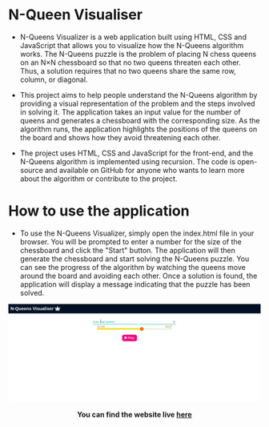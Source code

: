 # N-Queen Visualiser

- N-Queens Visualizer is a web application built using HTML, CSS and JavaScript that allows you to visualize how the N-Queens algorithm works. The N-Queens puzzle is the problem of placing N chess queens on an N×N chessboard so that no two queens threaten each other. Thus, a solution requires that no two queens share the same row, column, or diagonal.

- This project aims to help people understand the N-Queens algorithm by providing a visual representation of the problem and the steps involved in solving it. The application takes an input value for the number of queens and generates a chessboard with the corresponding size. As the algorithm runs, the application highlights the positions of the queens on the board and shows how they avoid threatening each other.

- The project uses HTML, CSS and JavaScript for the front-end, and the N-Queens algorithm is implemented using recursion. The code is open-source and available on GitHub for anyone who wants to learn more about the algorithm or contribute to the project.

# How to use the application

- To use the N-Queens Visualizer, simply open the index.html file in your browser. You will be prompted to enter a number for the size of the chessboard and click the "Start" button. The application will then generate the chessboard and start solving the N-Queens puzzle. You can see the progress of the algorithm by watching the queens move around the board and avoiding each other. Once a solution is found, the application will display a message indicating that the puzzle has been solved.

![N-Queen-visualisation](visualisation.gif)

**<p align='center'>You can find the website live <a href="https://n-queens-visualiser.000webhostapp.com/">here</a></p>**
